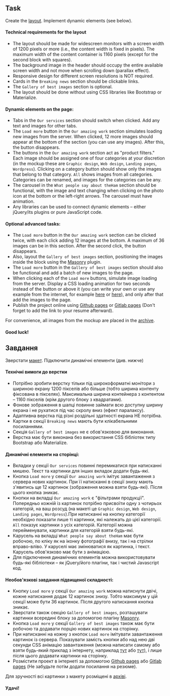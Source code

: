 ## Task

Create the [layout](https://www.figma.com/file/Do0TLndoEjGwuF9Ri7UHol/The_Ham_Steo-Project?node-id=1%3A2). Implement dynamic elements (see below).

#### Technical requirements for the layout
- The layout should be made for widescreen monitors with a screen width of 1200 pixels or more (i.e., the content width is fixed in pixels). The maximum width of the content container is 1160 pixels (except for the second block with squares).
- The background image in the header should occupy the entire available screen width and not move when scrolling down (parallax effect).
- Responsive design for different screen resolutions is NOT required.
- Cards in the `Breaking news` section should be clickable links.
- The `Gallery of best images` section is optional.
- The layout should be done without using CSS libraries like Bootstrap or Materialize.

#### Dynamic elements on the page:
- Tabs in the `Our services` section should switch when clicked. Add any text and images for other tabs.
- The `Load more` button in the `Our amazing work` section simulates loading new images from the server. When clicked, 12 more images should appear at the bottom of the section (you can use any images). After this, the button disappears.
- The buttons in the `Our amazing work` section act as "product filters." Each image should be assigned one of four categories at your discretion (in the mockup these are `Graphic design`, `Web design`, `Landing pages`, `Wordpress`). Clicking on a category button should show only the images that belong to that category. `All` shows images from all categories. Categories can be renamed, and images for the categories can be any.
- The carousel in the `What people say about theHam` section should be functional, with the image and text changing when clicking on the photo icon at the bottom or the left-right arrows. The carousel must have animation.
- Any libraries can be used to connect dynamic elements – either jQuery/its plugins or pure JavaScript code.

#### Optional advanced tasks:
- The `Load more` button in the `Our amazing work` section can be clicked twice, with each click adding 12 images at the bottom. A maximum of 36 images can be in this section. After the second click, the button disappears.
- Also, layout the `Gallery of best images` section, positioning the images inside the block using the [Masonry](https://masonry.desandro.com/) plugin.
- The `Load more` button in the `Gallery of best images` section should also be functional and add a batch of new images to the page.
- When clicking each of the `Load more` buttons, simulate image loading from the server. Display a CSS loading animation for two seconds instead of the button or above it (you can write your own or use any example from the internet, for example [here](https://freefrontend.com/css-loaders/) or [here](http://nisnom.com/preloadery-loader/)), and only after that add the images to the page.
- Publish the project online using [Github pages](https://pages.github.com/) or [Gitlab pages](https://docs.gitlab.com/ee/user/project/pages/) (Don't forget to add the link to your resume afterward).

For convenience, all images from the mockup are placed in the [archive](./Step%20Project%20Ham%20Pictures.zip).

#### Good luck!



## Завдання

Зверстати [макет](https://www.figma.com/file/Do0TLndoEjGwuF9Ri7UHol/The_Ham_Steo-Project?node-id=1%3A2). Підключити динамічні елементи (див. нижче)

#### Технічні вимоги до верстки
- Потрібно зробити верстку тільки під широкоформатні монітори з шириною екрану 1200 пікселів або більше (тобто ширина контенту фіксована в пікселях). Максимальна ширина контейнера з контентом – 1160 пікселів (крім другого блоку з квадратами).
- Фонове зображення в шапці повинне займати всю доступну ширину екрана і не рухатися під час скролу вниз (ефект паралаксу).
- Адаптивна верстка під різні роздільні здатності екрана НЕ потрібна.
- Картки в секції `Breaking news` мають бути клікабельними посиланнями.
- Секція `Gallery of best images` не є обов'язковою для виконання.
- Верстка має бути виконана без використання CSS бібліотек типу Bootstrap або Materialize.

#### Динамічні елементи на сторінці:
- Вкладки у секції `Our services` повинні перемикатися при натисканні мишею. Текст та картинки для інших вкладок додати будь-які.
- Кнопка `Load more` у секції `Our amazing work` імітує завантаження з сервера нових картинок. При її натисканні в секції знизу мають з'явитись ще 12 картинок (зображення можна взяти будь-які). Після цього кнопка зникає.
- Кнопки на вкладці `Our amazing work` є "фільтрами продукції". Попередньо кожній із картинок потрібно присвоїти одну з чотирьох категорій, на ваш розсуд (на макеті це `Graphic design`, `Web design`, `Landing pages`, `Wordpress`).При натисканні на кнопку категорії необхідно показати лише ті картинки, які належать до цієї категорії. `All` показує картинки з усіх категорій. Категорії можна перейменувати, картинки для категорій взяти будь-які. 
- Карусель на вкладці `What people say about theHam` має бути робочою, по кліку як на іконку фотографії внизу, так і на стрілки вправо-вліво. У каруселі має змінюватися як картинка, і текст. Карусель обов'язково має бути з анімацією.
- Для підключення динамічних елементів можна використовувати будь-які бібліотеки – як jQuery/його плагіни, так і чистий Javascript код.
   
#### Необов'язкові завдання підвищеної складності:
- Кнопку `Load more` у секції `Our amazing work` можна натиснути двічі, кожне натискання додає 12 картинок знизу. Тобто максимум у цій секції може бути 36 картинок. Після другого натискання кнопка зникає.
- Зверстати також секцію `Gallery of best images`, розташувати картинки всередині блоку за допомогою плагіну [Masonry](https://masonry.desandro.com/).
- Кнопка `Load more` у секції `Gallery of best images` також має бути робочою та додавати порцію нових картинок на сторінку.
- При натисканні на кожну з кнопок `Load more` імітувати завантаження картинок із сервера. Показувати замість кнопки або над нею дві секунди CSS анімацію завантаження (можна написати самому або взяти будь-який приклад з інтернету, наприклад [тут](https://freefrontend.com/css-loaders/) або [тут](http://nisnom.com/preloadery-loader/)), і лише після цього додавати картинки на сторінку.
- Розмістити проект в інтернеті за допомогою [Github pages](https://pages.github.com/) або [Gitlab pages](https://docs.gitlab.com/ee/user/project/pages/) (Не забудьте потім додати посилання на резюме).

Для зручності всі картинки з макету розміщені в [архіві](./Step%20Project%20Ham%20Pictures.zip).

#### Удачі!
